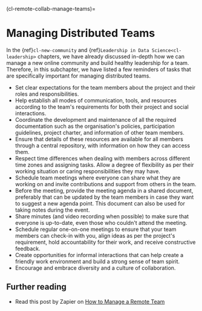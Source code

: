 (cl-remote-collab-manage-teams)=
# Managing Distributed Teams

In the {ref}`cl-new-community` and {ref}`Leadership in Data Science<cl-leadership>` chapters, we have already discussed in-depth how we can manage a new online community and build healthy leadership for a team.
Therefore, in this subchapter, we have listed a few reminders of tasks that are specifically important for managing distributed teams.

- Set clear expectations for the team members about the project and their roles and responsibilities.
- Help establish all modes of communication, tools, and resources according to the team's requirements for both their project and social interactions.
- Coordinate the development and maintenance of all the required documentation such as the organisation's policies, participation guidelines, project charter, and information of other team members.
- Ensure that details of these resources are available for all members through a central repository, with information on how they can access them.
- Respect time differences when dealing with members across different time zones and assigning tasks. Allow a degree of flexibility as per their working situation or caring responsibilities they may have.
- Schedule team meetings where everyone can share what they are working on and invite contributions and support from others in the team.
- Before the meeting, provide the meeting agenda in a shared document, preferably that can be updated by the team members in case they want to suggest a new agenda point. This document can also be used for taking notes during the event.
- Share minutes (and video recording when possible) to make sure that everyone is up-to-date, even those who couldn't attend the meeting.
- Schedule regular one-on-one meetings to ensure that your team members can check-in with you, align ideas as per the project's requirement, hold accountability for their work, and receive constructive feedback.
- Create opportunities for informal interactions that can help create a friendly work environment and build a strong sense of team spirit.
- Encourage and embrace diversity and a culture of collaboration.

## Further reading

- Read this post by Zapier on [How to Manage a Remote Team](https://zapier.com/learn/remote-work/how-manage-remote-team/)
